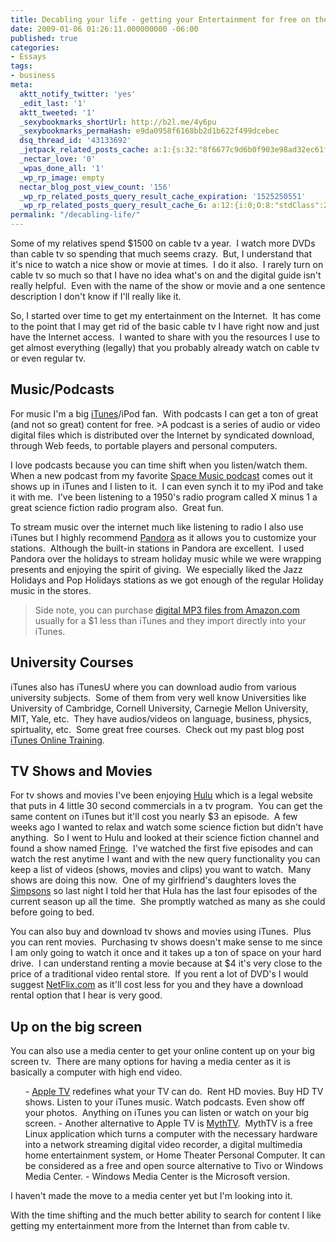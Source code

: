 ```yaml
---
title: Decabling your life - getting your Entertainment for free on the Internet
date: 2009-01-06 01:26:11.000000000 -06:00
published: true
categories:
- Essays
tags:
- business
meta:
  aktt_notify_twitter: 'yes'
  _edit_last: '1'
  aktt_tweeted: '1'
  _sexybookmarks_shortUrl: http://b2l.me/4y6pu
  _sexybookmarks_permaHash: e9da0958f6168bb2d1b622f499dcebec
  dsq_thread_id: '43133692'
  _jetpack_related_posts_cache: a:1:{s:32:"8f6677c9d6b0f903e98ad32ec61f8deb";a:2:{s:7:"expires";i:1495394529;s:7:"payload";a:3:{i:0;a:1:{s:2:"id";i:8352;}i:1;a:1:{s:2:"id";i:3229;}i:2;a:1:{s:2:"id";i:1360;}}}}
  _nectar_love: '0'
  _wpas_done_all: '1'
  _wp_rp_image: empty
  nectar_blog_post_view_count: '156'
  _wp_rp_related_posts_query_result_cache_expiration: '1525250551'
  _wp_rp_related_posts_query_result_cache_6: a:12:{i:0;O:8:"stdClass":2:{s:7:"post_id";s:4:"2074";s:5:"score";s:17:"90.52322838732805";}i:1;O:8:"stdClass":2:{s:7:"post_id";s:4:"1251";s:5:"score";s:17:"54.75772569592788";}i:2;O:8:"stdClass":2:{s:7:"post_id";s:3:"704";s:5:"score";s:18:"47.417468545055414";}i:3;O:8:"stdClass":2:{s:7:"post_id";s:3:"363";s:5:"score";s:18:"46.971181442410206";}i:4;O:8:"stdClass":2:{s:7:"post_id";s:4:"1423";s:5:"score";s:17:"41.10704492161477";}i:5;O:8:"stdClass":2:{s:7:"post_id";s:3:"686";s:5:"score";s:17:"41.10704492161477";}i:6;O:8:"stdClass":2:{s:7:"post_id";s:3:"850";s:5:"score";s:18:"40.350172049981275";}i:7;O:8:"stdClass":2:{s:7:"post_id";s:4:"1453";s:5:"score";s:18:"38.534269529191455";}i:8;O:8:"stdClass":2:{s:7:"post_id";s:4:"8086";s:5:"score";s:18:"35.786525847083055";}i:9;O:8:"stdClass":2:{s:7:"post_id";s:4:"4580";s:5:"score";s:18:"35.786525847083055";}i:10;O:8:"stdClass":2:{s:7:"post_id";s:4:"2861";s:5:"score";s:18:"35.786525847083055";}i:11;O:8:"stdClass":2:{s:7:"post_id";s:3:"747";s:5:"score";s:18:"35.786525847083055";}}
permalink: "/decabling-life/"
---
```

Some of my relatives spend $1500 on cable tv a year.  I watch more DVDs than cable tv so spending that much seems crazy.  But, I understand that it's nice to watch a nice show or movie at times.  I do it also.  I rarely turn on cable tv so much so that I have no idea what's on and the digital guide isn't really helpful.  Even with the name of the show or movie and a one sentence description I don't know if I'll really like it.

So, I started over time to get my entertainment on the Internet.  It has come to the point that I may get rid of the basic cable tv I have right now and just have the Internet access.  I wanted to share with you the resources I use to get almost everything (legally) that you probably already watch on cable tv or even regular tv.
<h2>Music/Podcasts</h2>
<p>For music I'm a big <a href="http://www.apple.com/itunes/" rel="nofollow">iTunes</a>/iPod fan.  With podcasts I can get a ton of great (and not so great) content for free.
>A podcast is a series of audio or video digital files which is distributed over the Internet by syndicated download, through Web feeds, to portable players and personal computers.</blockquote>
<p>I love podcasts because you can time shift when you listen/watch them.  When a new podcast from my favorite <a href="http://www.spacemusic.nl" rel="nofollow">Space Music podcast</a> comes out it shows up in iTunes and I listen to it.  I can even synch it to my iPod and take it with me.  I've been listening to a 1950's radio program called X minus 1 a great science fiction radio program also.  Great fun.

To stream music over the internet much like listening to radio I also use iTunes but I highly recommend <a href="http://pandora.com/" rel="nofollow">Pandora</a> as it allows you to customize your stations.  Although the built-in stations in Pandora are excellent.  I used Pandora over the holidays to stream holiday music while we were wrapping presents and enjoying the spirit of giving.  We especially liked the Jazz Holidays and Pop Holidays stations as we got enough of the regular Holiday music in the stores.
>Side note, you can purchase <a href="http://www.amazon.com/MP3-Music-Download/b/ref=sa_menu_dmusic2?ie=UTF8&amp;node=163856011&amp;pf_rd_p=328655101&amp;pf_rd_s=left-nav-1&amp;pf_rd_t=101&amp;pf_rd_i=507846&amp;pf_rd_m=ATVPDKIKX0DER&amp;pf_rd_r=0DPF4RB4KQAFST3YJHQZ" rel="nofollow">digital MP3 files from Amazon.com</a> usually for a $1 less than iTunes and they import directly into your iTunes.</blockquote>
<h2>University Courses</h2>
<p>iTunes also has iTunesU where you can download audio from various university subjects.  Some of them from very well know Universities like University of Cambridge, Cornell University, Carnegie Mellon University, MIT, Yale, etc.  They have audios/videos on language, business, physics, spirtuality, etc.  Some great free courses.  Check out my past blog post <a href="https://christopher-sherrod.blisslifepress.com/itunes-online-training/" rel="nofollow">iTunes Online Training</a>.
<h2>TV Shows and Movies</h2>
<p>For tv shows and movies I've been enjoying <a href="http://www.hulu.com/" rel="nofollow">Hulu</a> which is a legal website that puts in 4 little 30 second commercials in a tv program.  You can get the same content on iTunes but it'll cost you nearly $3 an episode.  A few weeks ago I wanted to relax and watch some science fiction but didn't have anything.  So I went to Hulu and looked at their science fiction channel and found a show named <a href="http://www.hulu.com/fringe" rel="nofollow">Fringe</a>.  I've watched the first five episodes and can watch the rest anytime I want and with the new query functionality you can keep a list of videos (shows, movies and clips) you want to watch.  Many shows are doing this now.  One of my girlfriend's daughters loves the <a href="http://www.hulu.com/the-simpsons" rel="nofollow">Simpsons</a> so last night I told her that Hula has the last four episodes of the current season up all the time.  She promptly watched as many as she could before going to bed.

You can also buy and download tv shows and movies using iTunes.  Plus you can rent movies.  Purchasing tv shows doesn't make sense to me since I am only going to watch it once and it takes up a ton of space on your hard drive.  I can understand renting a movie because at $4 it's very close to the price of a traditional video rental store.  If you rent a lot of DVD's I would suggest <a href="http://www.netflix.com/" rel="nofollow">NetFlix.com</a> as it'll cost less for you and they have a download rental option that I hear is very good.
<h2>Up on the big screen</h2>
<p>You can also use a media center to get your online content up on your big screen tv.  There are many options for having a media center as it is basically a computer with high end video.
<ul>
- <a href="http://www.apple.com/appletv/" rel="nofollow">Apple TV</a> redefines what your TV can do.  Rent HD movies. Buy HD TV shows. Listen to your iTunes music. Watch podcasts. Even show off your photos.  Anything on iTunes you can listen or watch on your big screen.
- Another alternative to Apple TV is <a href="http://www.mythtv.org/" rel="nofollow">MythTV</a>.  MythTV is a free Linux application which turns a computer with the necessary hardware into a network streaming digital video recorder, a digital multimedia home entertainment system, or Home Theater Personal Computer. It can be considered as a free and open source alternative to Tivo or Windows Media Center.
- Windows Media Center is the Microsoft version.
</ul>
<p>I haven't made the move to a media center yet but I'm looking into it.

With the time shifting and the much better ability to search for content I like getting my entertainment more from the Internet than from cable tv.
